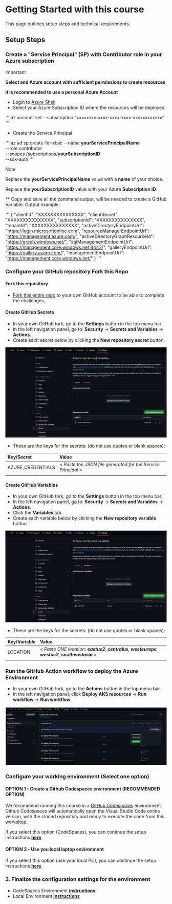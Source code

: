 # Getting Started with this course

This page outlines setup steps and technical requirements.

## Setup Steps

### Create a "Service Principal" (SP) with Contributor role in your Azure subscription

> [!IMPORTANT]
> **Select and Azure account with sufficient permissions to create resources**
>
> **It is recommended to use a personal Azure Account**

* Login to [Azure Shell](https://shell.azure.com/)
* Select your Azure Subscription ID where the resources will be deployed

'''
az account set --subscription "xxxxxxxx-xxxx-xxxx-xxxx-xxxxxxxxxxxx"
'''

* Create the Service Principal

'''
az ad sp create-for-rbac --name **yourServicePrincipalName** \
                        --role contributor \
                        --scopes /subscriptions/**yourSubscriptionID** \
                        --sdk-auth
'''

> [!NOTE]
> Replace the **yourServicePrincipalName** value with a **name** of your choice.
>
> Replace the **yourSubscriptionID** value with your Azure **Subscription ID**.

** Copy and save all the command output, will be needed to create a GitHub Variable. Output example:

'''
{
  "clientId": "XXXXXXXXXXXXXXX",
  "clientSecret": "XXXXXXXXXXXXXXX",
  "subscriptionId": "XXXXXXXXXXXXXXX",
  "tenantId": "XXXXXXXXXXXXXXX",
  "activeDirectoryEndpointUrl": "https://login.microsoftonline.com",
  "resourceManagerEndpointUrl": "https://management.azure.com/",
  "activeDirectoryGraphResourceId": "https://graph.windows.net/",
  "sqlManagementEndpointUrl": "https://management.core.windows.net:8443/",
  "galleryEndpointUrl": "https://gallery.azure.com/",
  "managementEndpointUrl": "https://management.core.windows.net/"
}
'''

### Configure your GitHub repository Fork this Repo

#### Fork this repository

* [Fork this entire repo](https://github.com/pradorodriguez/aks101/fork) to your own GitHub account to be able to complete the challenges.

#### Create GitHub Secrets

* In your own GitHub fork, go to the **Settings** button in the top menu bar.
* In the left navigation panel, go to: **Security** -> **Secrets and Variables** -> **Actions**.
* Create each secret below by clicking the **New repository secret** button.

![Terminal](./images/cs1.jpg)

* These are the keys for the secrets: (do not use quotes or blank spaces):

| Key/Secret  | Value  |
| :--- | :--- |
| AZURE_CREDENTIALS | < _Paste the JSON file generated for the Service Principal_ > |
| | |

#### Create GitHub Variables

* In your own GitHub fork, go to the **Settings** button in the top menu bar.
* In the left navigation panel, go to: **Security** -> **Secrets and Variables** -> **Actions**.
* Click the **Variables** tab.
* Create each variable below by clicking the **New repository variable** button.

![Terminal](./images/cs2.jpg)

* These are the keys for the secrets: (do not use quotes or blank spaces):

| Key/Variable  | Value  |
| :--- | :--- |
| LOCATION | < _Paste ONE location: **eastus2**, **centralus**, **westeurope**, **westus2**, **southeastasia**_ > |
| | |

### Run the GitHub Action workflow to deploy the Azure Environment

* In your own GitHub fork, go to the **Actions** button in the top menu bar.
* In the left navigation panel, click **Deploy AKS resources** -> **Run workflow** -> **Run workflow**.

![Terminal](./images/cs3.jpg)

### Configure your working environment (Select one option)

#### OPTION 1 - Create a Github Codespaces environment (RECOMMENDED OPTION)

We recommend running this course in a [GitHub Codespaces](https://github.com/features/codespaces) environment. Github Codespaces will automatically open the Visual Studio Code online version, with the cloned repository and ready to execute the code from this workshop.

If you select this option (CodeSpaces), you can continue the setup instructions **[here](./SETUP_CS.md)**.

#### OPTION 2 - Use you local laptop environment

If you select this option (use your local PC), you can continue the setup instructions **[here](./SETUP_LC.md)**.

### 3. Finalize the configuration settings for the environment

* CodeSpaces Environment **[instructions](./SETUP_CS.md)**
* Local Environment **[instructions](./SETUP_LC.md)**
